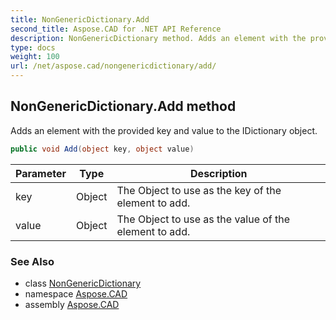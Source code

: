 ```yaml
---
title: NonGenericDictionary.Add
second_title: Aspose.CAD for .NET API Reference
description: NonGenericDictionary method. Adds an element with the provided key and value to the IDictionary object
type: docs
weight: 100
url: /net/aspose.cad/nongenericdictionary/add/
---
```

## NonGenericDictionary.Add method

Adds an element with the provided key and value to the IDictionary object.

```csharp
public void Add(object key, object value)
```

| Parameter | Type | Description |
| --- | --- | --- |
| key | Object | The Object to use as the key of the element to add. |
| value | Object | The Object to use as the value of the element to add. |

### See Also

* class [NonGenericDictionary](../)
* namespace [Aspose.CAD](../../../aspose.cad/)
* assembly [Aspose.CAD](../../../)


